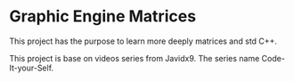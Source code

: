 # Graphic Engine Matrices

This project has the purpose to learn more deeply matrices and std C++.

This project is base on videos series from Javidx9. The series name Code-It-your-Self.
